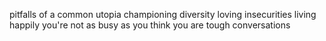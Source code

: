 pitfalls of a common utopia
championing diversity
loving insecurities
living happily
you're not as busy as you think you are
tough conversations


